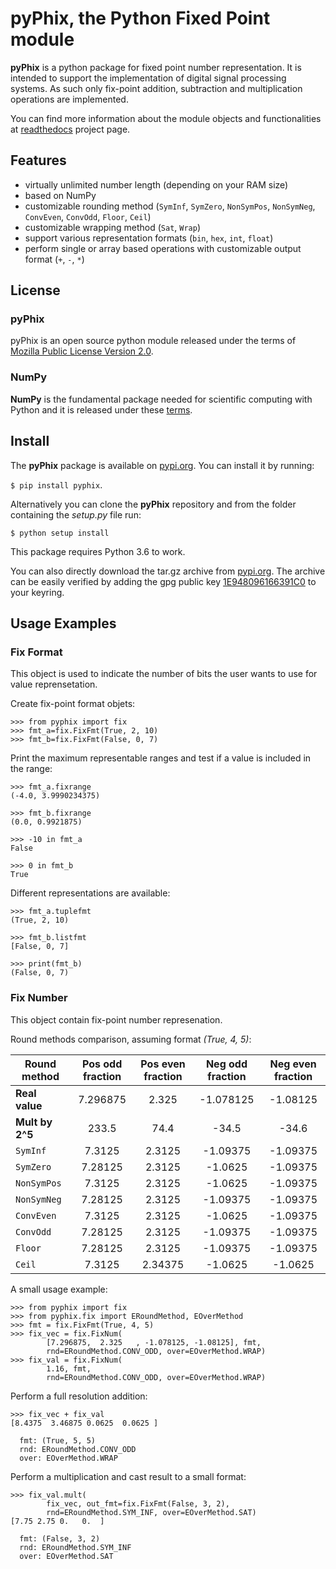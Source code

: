 # pyPhix, the Python Fixed Point module

**pyPhix** is a python package for fixed point number representation.
It is intended to support the implementation of digital signal processing systems.
As such only fix-point addition, subtraction and multiplication operations are implemented.

You can find more information about the module objects and functionalities at
[readthedocs](https://pyphix.readthedocs.io/en/latest/) project page.

## Features

* virtually unlimited number length (depending on your RAM size)
* based on NumPy
* customizable rounding method (```SymInf```, ```SymZero```, ```NonSymPos```,
```NonSymNeg```, ```ConvEven```, ```ConvOdd```, ```Floor```, ```Ceil```)
* customizable wrapping method (```Sat```, ```Wrap```)
* support various representation formats (```bin```, ```hex```, ```int```, ```float```)
* perform single or array based operations with customizable output format (```+```, ```-```, ```*```)

## License

### pyPhix
pyPhix is an open source python module released under the terms of
[Mozilla Public License Version 2.0](LICENSE.txt).

### NumPy
**NumPy** is the fundamental package needed for scientific computing with Python and it is released under these
[terms](https://github.com/numpy/numpy/blob/master/LICENSE.txt "Numpy license").

## Install

The **pyPhix** package is available on [pypi.org](https://pypi.org/project/pyPhix).
You can install it by running:

```$ pip install pyphix```.

Alternatively you can clone the **pyPhix** repository and from the folder containing the *setup.py* file run:

```$ python setup install```

This package requires Python 3.6 to work.

You can also directly download the tar.gz archive from [pypi.org](https://pypi.org/project/pyPhix#files).
The archive can be easily verified by adding the gpg public key
[1E948096166391C0](https://pgp.mit.edu/pks/lookup?op=vindex&search=0x1E948096166391C0)
to your keyring.

## Usage Examples

### Fix Format

This object is used to indicate the number of bits the user wants to use for value reprensetation.

Create fix-point format objets:
```
>>> from pyphix import fix
>>> fmt_a=fix.FixFmt(True, 2, 10)
>>> fmt_b=fix.FixFmt(False, 0, 7)
```

Print the maximum representable ranges and test if a value is included in the range:
```
>>> fmt_a.fixrange
(-4.0, 3.9990234375)

>>> fmt_b.fixrange
(0.0, 0.9921875)

>>> -10 in fmt_a
False

>>> 0 in fmt_b
True
```

Different representations are available:
```
>>> fmt_a.tuplefmt
(True, 2, 10)

>>> fmt_b.listfmt
[False, 0, 7]

>>> print(fmt_b)
(False, 0, 7)
```

### Fix Number

This object contain fix-point number represenation.

Round methods comparison, assuming format *(True, 4, 5)*:

| Round method  | Pos odd fraction | Pos even fraction | Neg odd fraction | Neg even fraction |
|---------------|:----------------:|:-----------------:|:----------------:|:-----------------:|
|**Real value** |7.296875          |2.325              |-1.078125         |-1.08125           |
|**Mult by 2^5**|233.5             |74.4               |-34.5             |-34.6              |
|```SymInf```   |7.3125            |2.3125             |-1.09375          |-1.09375           |
|```SymZero```  |7.28125           |2.3125             |-1.0625           |-1.09375           |
|```NonSymPos```|7.3125            |2.3125             |-1.0625           |-1.09375           |
|```NonSymNeg```|7.28125           |2.3125             |-1.09375          |-1.09375           |
|```ConvEven``` |7.3125            |2.3125             |-1.0625           |-1.09375           |
|```ConvOdd```  |7.28125           |2.3125             |-1.09375          |-1.09375           |
|```Floor```    |7.28125           |2.3125             |-1.09375          |-1.09375           |
|```Ceil```     |7.3125            |2.34375            |-1.0625           |-1.0625            |

A small usage example:
```
>>> from pyphix import fix
>>> from pyphix.fix import ERoundMethod, EOverMethod
>>> fmt = fix.FixFmt(True, 4, 5)
>>> fix_vec = fix.FixNum(
        [7.296875,  2.325   , -1.078125, -1.08125], fmt,
        rnd=ERoundMethod.CONV_ODD, over=EOverMethod.WRAP)
>>> fix_val = fix.FixNum(
        1.16, fmt,
        rnd=ERoundMethod.CONV_ODD, over=EOverMethod.WRAP)
```

Perform a full resolution addition:
```
>>> fix_vec + fix_val
[8.4375  3.46875 0.0625  0.0625 ]

  fmt: (True, 5, 5)
  rnd: ERoundMethod.CONV_ODD
  over: EOverMethod.WRAP
```

Perform a multiplication and cast result to a small format:
```
>>> fix_val.mult(
        fix_vec, out_fmt=fix.FixFmt(False, 3, 2),
        rnd=ERoundMethod.SYM_INF, over=EOverMethod.SAT)
[7.75 2.75 0.   0.  ]

  fmt: (False, 3, 2)
  rnd: ERoundMethod.SYM_INF
  over: EOverMethod.SAT
```

